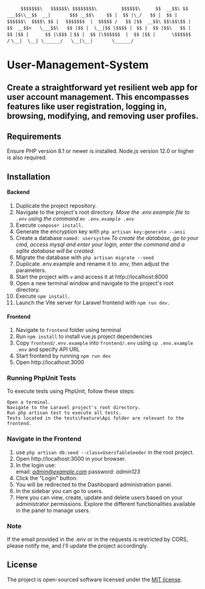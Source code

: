 `      $$$$$$$\   $$$$$$\ $$$$$$$$\         $$$$$$\  `
`     $$  __$$\ $$ ___$$\\__$$  __|       $$$ __$$\ `
`    $$ |  $$ |\_/   $$ |  $$ | $$$$$$\  $$$$\ $$ |`
`   $$$$$$$  |  $$$$$ /   $$ |$$  __$$\ $$\$$\$$ | `
`  $$  __$$<   \___$$\   $$ |$$ |  \__|$$ \$$$$ |`
` $$ |  $$ |$$\   $$ |  $$ |$$ |      $$ |\$$$ |`
`$$ |  $$ |\$$$$$$  |  $$ |$$ |      \$$$$$$  /`
`\__|  \__| \______/   \__|\__|       \______/ `

# User-Management-System
## Create a straightforward yet resilient web app for user account management. This encompasses features like user registration, logging in, browsing, modifying, and removing user profiles.


## Requirements
Ensure PHP version 8.1 or newer is installed. Node.js version 12.0 or higher is also required.


## Installation

#### Backend

1. Duplicate the project repository.
2. Navigate to the project's root directory.
     *Move the .env.example file to `.env` using the command `mv .env.example .env`*
3. Execute `composer install.`
4. Generate the encryption key with `php artisan key:generate --ansi`
5. Create a database `named: usersystem`
        *To create the database, go to your cmd, access mysql and enter your login, enter the command and a sqlite database will be created.*
6. Migrate the database with `php artisan migrate --seed`
7. Duplicate .env.example and rename it to .env, then adjust the parameters.
8. Start the project with `v` and access it at http://localhost:8000
9. Open a new terminal window and navigate to the project's root directory.
10. Execute `npm install.`
11. Launch the Vite server for Laravel frontend with `npm run dev.`


#### Frontend
1. Navigate to `frontend` folder using terminal
2. Run `npm install` to install vue.js project dependencies
3. Copy `frontend/.env.example` into `frontend/.env` using `cp .env.example .env` and specify API URL
4. Start frontend by running `npm run dev`
5. Open http://localhost:3000

### Running PhpUnit Tests
To execute tests using PhpUnit, follow these steps:

    Open a terminal.
    Navigate to the Laravel project's root directory.
    Run php artisan test to execute all tests.
    Tests located in the tests\Feature\Api folder are relevant to the frontend.

### Navigate in the Frontend

1. use `php artisan db:seed --class=UsersTableSeeder` in the root project.
2. Open http://localhost:3000 in your browser.
3. In the login use:  
    email:     *admin@example.com*
    password:  *admin123*
4. Click the "Login" button.
5. You will be redirected to the Dashbopard administration panel.
6. In the sidebar you can go to users.
7. Here you can view, create, update and delete users based on your administrator permissions. Explore the different functionalities available in the panel to manage users.

### Note

If the email provided in the .env or in the requests is restricted by CORS, please notify me, and I'll update the project accordingly.



## License

The project is open-sourced software licensed under the [MIT license](https://opensource.org/licenses/MIT).

